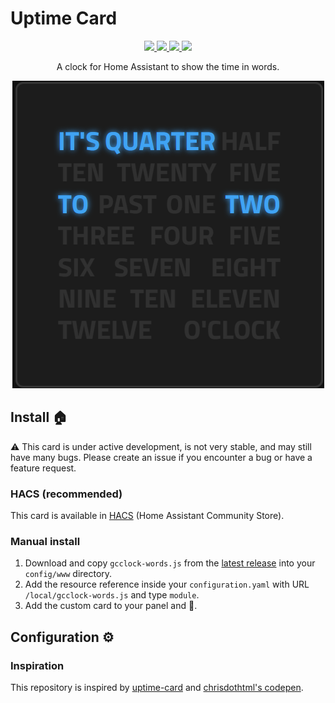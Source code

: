 # Uptime Card

<p align="center">
  <a href="https://github.com/custom-components/hacs">
    <img src="https://img.shields.io/badge/HACS-Default-orange.svg" />
  </a>
  <a href="https://github.com/gaco79/gcclock-words">
    <img src="https://img.shields.io/github/v/release/gaco79/gcclock-words" />
  </a>
  <a href="https://github.com/gaco79/gcclock-words">
    <img src="https://img.shields.io/github/commit-activity/m/gaco79/gcclock-words" />
  </a>
  <a href="https://www.buymeacoffee.com/gaco79">
    <img src="https://img.shields.io/badge/buy%20me%20a%20coffee-donate-yellow" />
  </a>
</p>

<p align="center">A clock for Home Assistant to show the time in words.</p>

<p align="center">
  <img src="https://raw.githubusercontent.com/gaco79/gcclock-words/master/images/words-clock.png" />
</p>

## Install 🏠

:warning: This card is under active development, is not very stable, and may still have many bugs. Please create an issue if you encounter a bug or have a feature request.

### HACS (recommended)

This card is available in [HACS](https://hacs.xyz/) (Home Assistant Community Store).

### Manual install

1. Download and copy `gcclock-words.js` from the [latest release](https://github.com/gaco79/gcclock-words/releases/latest) into your `config/www` directory.
2. Add the resource reference inside your `configuration.yaml` with URL `/local/gcclock-words.js` and type `module`.
3. Add the custom card to your panel and 🚀.

## Configuration ⚙️

### Inspiration

This repository is inspired by [uptime-card](https://github.com/dylandoamaral/uptime-card) and [chrisdothtml's codepen](https://codepen.io/chrisdothtml/pen/BQbzoQ).
